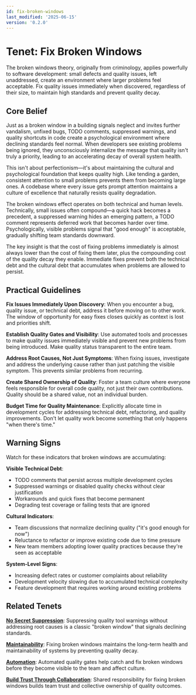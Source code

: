 ```yaml
---
id: fix-broken-windows
last_modified: '2025-06-15'
version: '0.2.0'
---
```


# Tenet: Fix Broken Windows

The broken windows theory, originally from criminology, applies powerfully to software development: small defects and quality issues, left unaddressed, create an environment where larger problems feel acceptable. Fix quality issues immediately when discovered, regardless of their size, to maintain high standards and prevent quality decay.

## Core Belief

Just as a broken window in a building signals neglect and invites further vandalism, unfixed bugs, TODO comments, suppressed warnings, and quality shortcuts in code create a psychological environment where declining standards feel normal. When developers see existing problems being ignored, they unconsciously internalize the message that quality isn't truly a priority, leading to an accelerating decay of overall system health.

This isn't about perfectionism—it's about maintaining the cultural and psychological foundation that keeps quality high. Like tending a garden, consistent attention to small problems prevents them from becoming large ones. A codebase where every issue gets prompt attention maintains a culture of excellence that naturally resists quality degradation.

The broken windows effect operates on both technical and human levels. Technically, small issues often compound—a quick hack becomes a precedent, a suppressed warning hides an emerging pattern, a TODO comment represents deferred work that becomes harder over time. Psychologically, visible problems signal that "good enough" is acceptable, gradually shifting team standards downward.

The key insight is that the cost of fixing problems immediately is almost always lower than the cost of fixing them later, plus the compounding cost of the quality decay they enable. Immediate fixes prevent both the technical debt and the cultural debt that accumulates when problems are allowed to persist.

## Practical Guidelines

**Fix Issues Immediately Upon Discovery**: When you encounter a bug, quality issue, or technical debt, address it before moving on to other work. The window of opportunity for easy fixes closes quickly as context is lost and priorities shift.

**Establish Quality Gates and Visibility**: Use automated tools and processes to make quality issues immediately visible and prevent new problems from being introduced. Make quality status transparent to the entire team.

**Address Root Causes, Not Just Symptoms**: When fixing issues, investigate and address the underlying cause rather than just patching the visible symptom. This prevents similar problems from recurring.

**Create Shared Ownership of Quality**: Foster a team culture where everyone feels responsible for overall code quality, not just their own contributions. Quality should be a shared value, not an individual burden.

**Budget Time for Quality Maintenance**: Explicitly allocate time in development cycles for addressing technical debt, refactoring, and quality improvements. Don't let quality work become something that only happens "when there's time."

## Warning Signs

Watch for these indicators that broken windows are accumulating:

**Visible Technical Debt**:
- TODO comments that persist across multiple development cycles
- Suppressed warnings or disabled quality checks without clear justification
- Workarounds and quick fixes that become permanent
- Degrading test coverage or failing tests that are ignored

**Cultural Indicators**:
- Team discussions that normalize declining quality ("it's good enough for now")
- Reluctance to refactor or improve existing code due to time pressure
- New team members adopting lower quality practices because they're seen as acceptable

**System-Level Signs**:
- Increasing defect rates or customer complaints about reliability
- Development velocity slowing due to accumulated technical complexity
- Feature development that requires working around existing problems

## Related Tenets

**[No Secret Suppression](no-secret-suppression.md)**: Suppressing quality tool warnings without addressing root causes is a classic "broken window" that signals declining standards.

**[Maintainability](maintainability.md)**: Fixing broken windows maintains the long-term health and maintainability of systems by preventing quality decay.

**[Automation](automation.md)**: Automated quality gates help catch and fix broken windows before they become visible to the team and affect culture.

**[Build Trust Through Collaboration](build-trust-through-collaboration.md)**: Shared responsibility for fixing broken windows builds team trust and collective ownership of quality outcomes.
